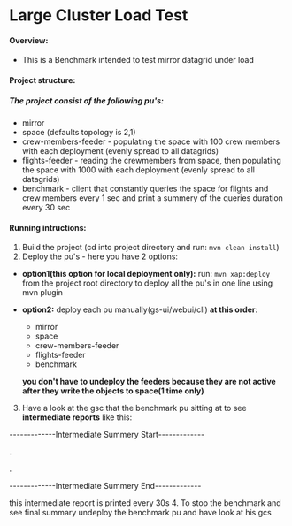 # Large Cluster Load Test

#### Overview:
* This is a Benchmark intended to test mirror datagrid under load

#### Project structure:
##### The project consist of the following pu's:
* mirror
* space (defaults topology is 2,1)
* crew-members-feeder - populating the space with 100 crew members with each deployment (evenly spread to all datagrids)
* flights-feeder - reading the crewmembers from space, then populating the space with 1000 with each deployment (evenly spread to all datagrids)
* benchmark - client that constantly queries the space for flights and crew members every 1 sec and print a summery of the queries duration every 30 sec

#### Running intructions:
1. Build the project (cd into project directory and run: ```mvn clean install```)
2. Deploy the pu's - here you have 2 options:
* **option1(this option for local deployment only):** run: ```mvn xap:deploy``` from the project root directory to deploy all the pu's in one line using mvn plugin
* **option2:** deploy each pu manually(gs-ui/webui/cli) **at this order**:
  * mirror
  * space
  * crew-members-feeder
  * flights-feeder
  * benchmark
  
  **you don't have to undeploy the feeders because they are not active after they write the objects to space(1 time only)**
3. Have a look at the gsc that the benchmark pu sitting at to see **intermediate reports** like this:

-------------Intermediate Summery Start-------------

.

.

-------------Intermediate Summery End-------------

this intermediate report is printed every 30s
4. To stop the benchmark and see final summary undeploy the benchmark pu and have look at his gcs

